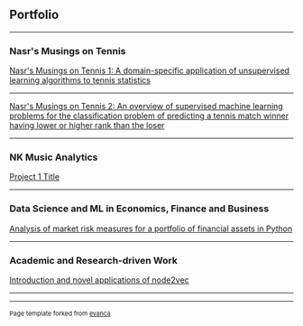 ## Portfolio

---

### Nasr's Musings on Tennis

[Nasr's Musings on Tennis 1: A domain-specific application of unsupervised learning algorithms to tennis statistics](/Nasr's_Musings_on_Tennis_1/Nasr's_Musings_on_Tennis_1.md)

---
[Nasr's Musings on Tennis 2: An overview of supervised machine learning problems for the classification problem of predicting a tennis match winner having lower or higher rank than the loser](/Nasr's_Musings_on_Tennis_2/Nasr's_Musings_on_Tennis_2.md)

---

### NK Music Analytics

[Project 1 Title](/sample_page)

---

### Data Science and ML in Economics, Finance and Business

[Analysis of market risk measures for a portfolio of financial assets in Python](/Market_risk_measures_for_portfolio_management.md)

---

### Academic and Research-driven Work

[Introduction and novel applications of node2vec](/Introduction_to_node2vec/Introduction_to_node2vec.md)

---


---
<p style="font-size:11px">Page template forked from <a href="https://github.com/evanca/quick-portfolio">evanca</a></p>
<!-- Remove above link if you don't want to attibute -->
